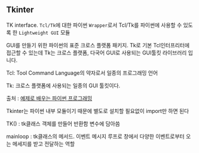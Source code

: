 ## Tkinter

TK interface.  `Tcl/Tk`에 대한 파이썬 `Wrapper`로서 Tcl/Tk를 파이썬에 사용할 수 있도록 한 `Lightweight GUI` 모듈

GUI를 만들기 위한 파이썬의 표준 크로스 플랫폼 패키지. Tk로 기본 Tcl인터프리터에 접근할 수 있는데 Tk는 크로스 플랫폼, 다국어 GUI로 사용되는 GUI툴킷 라이브러리 입니다. 

Tcl: Tool Command Language의 약자로서 일종의 프로그래밍 언어

Tk: 크로스 플랫폼에 사용되는 일종의 GUI 툴킷이다.

출처 : [예제로 배우는 파이썬 프로그래밍](http://pythonstudy.xyz/python/article/120-Tkinter-%EC%86%8C%EA%B0%9C)

Tkinter는 파이썬 내부 모듈이기 때문에 별도로 설치할 필요없이 import만 하면 된다



TK() : tk클래스 객체를 만들어 반환함 변수에 담아씀

mainloop : tk클래스의 메서드. 이벤트 메시지 루프로 창에서 다양한 이벤트로부터 오는 메세지를 받고 전달하는 역할